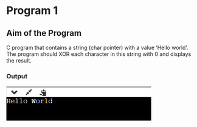 # Program 1

## Aim of the Program

C program that contains a string (char pointer) with a value ‘Hello world’. The
program should XOR each character in this string with 0 and displays the result.


### Output
![output](program1_Output.png)
